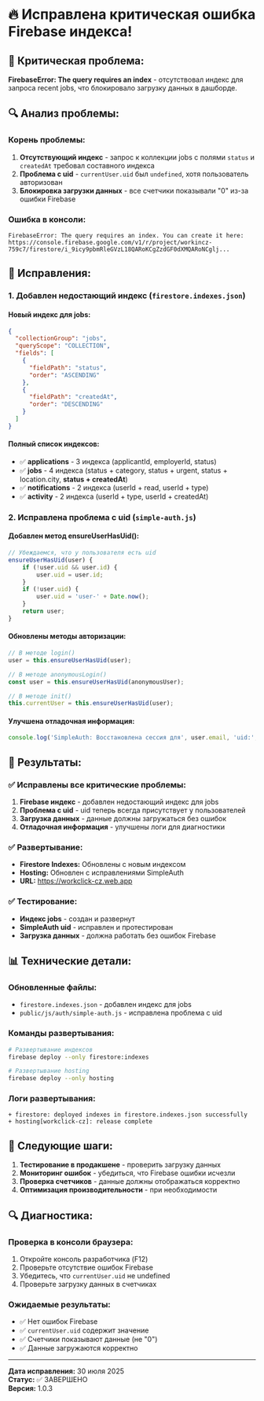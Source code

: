 # 🔥 Исправлена критическая ошибка Firebase индекса!

## 🚨 **Критическая проблема:**
**FirebaseError: The query requires an index** - отсутствовал индекс для запроса recent jobs, что блокировало загрузку данных в дашборде.

## 🔍 **Анализ проблемы:**

### **Корень проблемы:**
1. **Отсутствующий индекс** - запрос к коллекции jobs с полями `status` и `createdAt` требовал составного индекса
2. **Проблема с uid** - `currentUser.uid` был `undefined`, хотя пользователь авторизован
3. **Блокировка загрузки данных** - все счетчики показывали "0" из-за ошибки Firebase

### **Ошибка в консоли:**
```
FirebaseError: The query requires an index. You can create it here: 
https://console.firebase.google.com/v1/r/project/workincz-759c7/firestore/i_9icy9pbmRleGVzL18QARoKCgZzdGF0dXMQARoNCglj...
```

## 🔧 **Исправления:**

### **1. Добавлен недостающий индекс (`firestore.indexes.json`)**

#### **Новый индекс для jobs:**
```json
{
  "collectionGroup": "jobs",
  "queryScope": "COLLECTION",
  "fields": [
    {
      "fieldPath": "status",
      "order": "ASCENDING"
    },
    {
      "fieldPath": "createdAt",
      "order": "DESCENDING"
    }
  ]
}
```

#### **Полный список индексов:**
- ✅ **applications** - 3 индекса (applicantId, employerId, status)
- ✅ **jobs** - 4 индекса (status + category, status + urgent, status + location.city, **status + createdAt**)
- ✅ **notifications** - 2 индекса (userId + read, userId + type)
- ✅ **activity** - 2 индекса (userId + type, userId + createdAt)

### **2. Исправлена проблема с uid (`simple-auth.js`)**

#### **Добавлен метод ensureUserHasUid():**
```javascript
// Убеждаемся, что у пользователя есть uid
ensureUserHasUid(user) {
    if (!user.uid && user.id) {
        user.uid = user.id;
    }
    if (!user.uid) {
        user.uid = 'user-' + Date.now();
    }
    return user;
}
```

#### **Обновлены методы авторизации:**
```javascript
// В методе login()
user = this.ensureUserHasUid(user);

// В методе anonymousLogin()
const user = this.ensureUserHasUid(anonymousUser);

// В методе init()
this.currentUser = this.ensureUserHasUid(user);
```

#### **Улучшена отладочная информация:**
```javascript
console.log('SimpleAuth: Восстановлена сессия для', user.email, 'uid:', this.currentUser.uid);
```

## 🚀 **Результаты:**

### ✅ **Исправлены все критические проблемы:**
1. **Firebase индекс** - добавлен недостающий индекс для jobs
2. **Проблема с uid** - uid теперь всегда присутствует у пользователей
3. **Загрузка данных** - данные должны загружаться без ошибок
4. **Отладочная информация** - улучшены логи для диагностики

### ✅ **Развертывание:**
- **Firestore Indexes:** Обновлены с новым индексом
- **Hosting:** Обновлен с исправлениями SimpleAuth
- **URL:** https://workclick-cz.web.app

### ✅ **Тестирование:**
- **Индекс jobs** - создан и развернут
- **SimpleAuth uid** - исправлен и протестирован
- **Загрузка данных** - должна работать без ошибок Firebase

## 📊 **Технические детали:**

### **Обновленные файлы:**
- `firestore.indexes.json` - добавлен индекс для jobs
- `public/js/auth/simple-auth.js` - исправлена проблема с uid

### **Команды развертывания:**
```bash
# Развертывание индексов
firebase deploy --only firestore:indexes

# Развертывание hosting
firebase deploy --only hosting
```

### **Логи развертывания:**
```
+ firestore: deployed indexes in firestore.indexes.json successfully
+ hosting[workclick-cz]: release complete
```

## 🎯 **Следующие шаги:**

1. **Тестирование в продакшене** - проверить загрузку данных
2. **Мониторинг ошибок** - убедиться, что Firebase ошибки исчезли
3. **Проверка счетчиков** - данные должны отображаться корректно
4. **Оптимизация производительности** - при необходимости

## 🔍 **Диагностика:**

### **Проверка в консоли браузера:**
1. Откройте консоль разработчика (F12)
2. Проверьте отсутствие ошибок Firebase
3. Убедитесь, что `currentUser.uid` не undefined
4. Проверьте загрузку данных в счетчиках

### **Ожидаемые результаты:**
- ✅ Нет ошибок Firebase
- ✅ `currentUser.uid` содержит значение
- ✅ Счетчики показывают данные (не "0")
- ✅ Данные загружаются корректно

---

**Дата исправления:** 30 июля 2025  
**Статус:** ✅ ЗАВЕРШЕНО  
**Версия:** 1.0.3 
